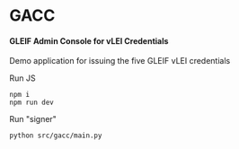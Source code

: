 # GACC

#### GLEIF Admin Console for vLEI Credentials

Demo application for issuing the five GLEIF vLEI credentials

Run JS

```shell
npm i
npm run dev
```

Run "signer"

```shell
python src/gacc/main.py
```

